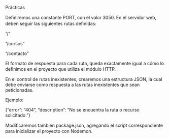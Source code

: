 Prácticas

Deﬁniremos una constante PORT, con el valor 3050. En el servidor web, deben seguir  las siguientes rutas deﬁnidas:

“/”

“/cursos”

“/contacto”

El formato de respuesta para cada ruta, queda exactamente igual a cómo lo deﬁnimos en  el proyecto que utiliza el módulo HTTP.

En el control de rutas inexistentes, crearemos una estructura JSON, la cual debe  enviarse como respuesta a las rutas inexistentes que sean peticionadas. 

Ejemplo:

{“error”: “404”, “description”: “No se encuentra la ruta o recurso solicitado.”}

Modiﬁcaremos también package.json, agregando el script correspondiente para  inicializar el proyecto con Nodemon.